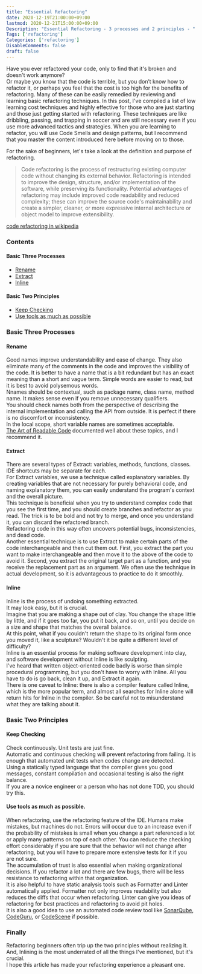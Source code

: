 ```yaml
---
title: "Essential Refactoring"
date: 2020-12-19T21:00:00+09:00
lastmod: 2020-12-21T15:00:00+09:00
Description: "Essential Refactoring - 3 processes and 2 principles - " 
Tags: ['refactoring']
Categories: ['refactoring']
DisableComments: false
draft: false
---
```


Have you ever refactored your code, only to find that it's broken and doesn't work anymore?  
Or maybe you know that the code is terrible, but you don’t know how to refactor it, or perhaps you feel that the cost is too high for the benefits of refactoring. Many of these can be easily remedied by reviewing and learning basic refactoring techniques. In this post, I've compiled a list of low learning cost techniques and highly effective for those who are just starting and those just getting started with refactoring. These techniques are like dribbling, passing, and trapping in soccer and are still necessary even if you use more advanced tactics and strategies. When you are learning to refactor, you will use Code Smells and design patterns, but I recommend that you master the content introduced here before moving on to those.  
  
For the sake of beginners, let's take a look at the definition and purpose of refactoring.

> Code refactoring is the process of restructuring existing computer code without changing its external behavior. 
> Refactoring is intended to improve the design, structure, and/or implementation of the software, while preserving its functionality. Potential advantages of refactoring may include improved code readability and reduced complexity; these can improve the source code's maintainability and create a simpler, cleaner, or more expressive internal architecture or object model to improve extensibility.

[code refactoring in wikipedia](https://en.wikipedia.org/wiki/Code_refactoring )

### Contents
#### Basic Three Processes
- [Rename](#rename)
- [Extract](#extract)
- [Inline](#inline)

#### Basic Two Principles
- [Keep Checking](#keep-checking)
- [Use tools as much as possible](#use-tools-as-much-as-possible)

### Basic Three Processes
#### Rename
Good names improve understandability and ease of change. They also eliminate many of the comments in the code and improves the visibility of the code. It is better to have a name that is a bit redundant but has an exact meaning than a short and vague term. Simple words are easier to read, but it is best to avoid polysemous words.  
Nnames should be contextual, such as package name, class name, method name. It makes sense even if you remove unnecessary qualifiers.  
You should check names both from the perspective of describing the internal implementation and calling the API from outside. It is perfect if there is no discomfort or inconsistency.  
In the local scope, short variable names are sometimes acceptable.  
[The Art of Readable Code](https://www.oreilly.com/library/view/the-art-of/9781449318482/) documented well about these topics, and I recommend it.

#### Extract
There are several types of Extract: variables, methods, functions, classes. IDE shortcuts may be separate for each.  
For Extract variables, we use a technique called explanatory variables. By creating variables that are not necessary for purely behavioral code, and naming explanatory them, you can easily understand the program's context and the overall picture.  
This technique is beneficial when you try to understand complex code that you see the first time, and you should create branches and refactor as you read. The trick is to be bold and not try to merge, and once you understand it, you can discard the refactored branch.  
Refactoring code in this way often uncovers potential bugs, inconsistencies, and dead code.  
Another essential technique is to use Extract to make certain parts of the code interchangeable and then cut them out. First, you extract the part you want to make interchangeable and then move it to the above of the code to avoid it. Second, you extract the original target part as a function, and you receive the replacement part as an argument. We often use the technique in actual development, so it is advantageous to practice to do it smoothly.

#### Inline
Inline is the process of undoing something extracted.  
It may look easy, but it is crucial.  
Imagine that you are making a shape out of clay. You change the shape little by little, and if it goes too far, you put it back, and so on, until you decide on a size and shape that matches the overall balance.  
At this point, what if you couldn't return the shape to its original form once you moved it, like a sculpture? Wouldn't it be quite a different level of difficulty?  
Inline is an essential process for making software development into clay, and software development without Inline is like sculpting.  
I've heard that written object-oriented code badly is worse than simple procedural programming, but you don't have to worry with Inline. All you have to do is go back, clean it up, and Extract it again.  
There is one caveat to Inline: there is also a compiler feature called Inline, which is the more popular term, and almost all searches for Inline alone will return hits for Inline in the compiler. So be careful not to misunderstand what they are talking about it.  

### Basic Two Principles
#### Keep Checking
Check continuously. Unit tests are just fine.  
Automatic and continuous checking will prevent refactoring from failing. It is enough that automated unit tests when codes change are detected.  
Using a statically typed language that the compiler gives you good messages, constant compilation and occasional testing is also the right balance.  
If you are a novice engineer or a person who has not done TDD, you should try this.  

#### Use tools as much as possible.
When refactoring, use the refactoring feature of the IDE. Humans make mistakes, but machines do not. Errors will occur due to an increase even if the probability of mistakes is small when you change a part referenced a lot or apply many patterns on top of each other. You can reduce the checking effort considerably if you are sure that the behavior will not change after refactoring, but you will have to prepare more extensive tests for it if you are not sure.  
The accumulation of trust is also essential when making organizational decisions. If you refactor a lot and there are few bugs, there will be less resistance to refactoring within that organization.  
It is also helpful to have static analysis tools such as Formatter and Linter automatically applied. Formatter not only improves readability but also reduces the diffs that occur when refactoring. Linter can give you ideas of refactoring for best practices and refactoring to avoid pit holes.  
It is also a good idea to use an automated code review tool like [SonarQube](https://www.sonarqube.org/), [CodeGuru](https://aws.amazon.com/codeguru/), or [CodeScene](https://codescene.io/) if possible.


### Finally
Refactoring beginners often trip up the two principles without realizing it.  
And, Inlining is the most underrated of all the things I've mentioned, but it's crucial.  
I hope this article has made your refactoring experience a pleasant one.
